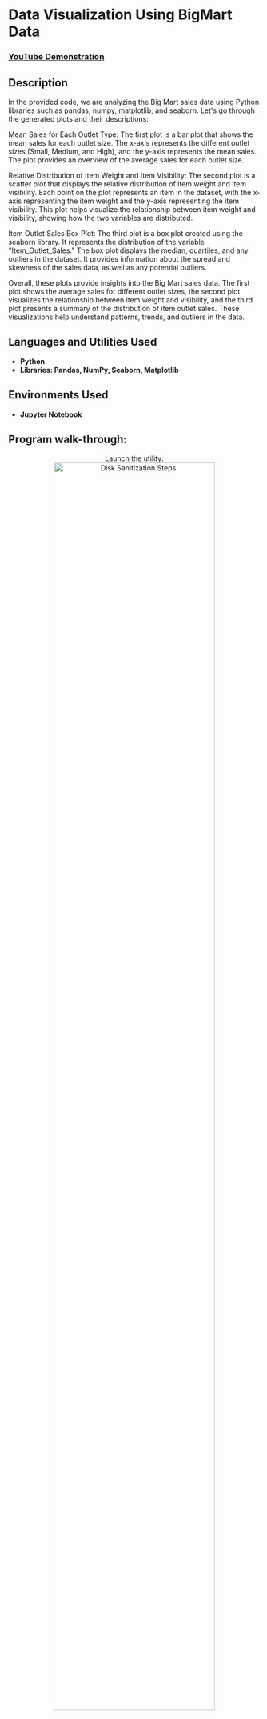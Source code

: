 <h1>Data Visualization Using BigMart Data</h1>

 ### [YouTube Demonstration](https://youtu.be/7eJexJVCqJo)

<h2>Description</h2>
In the provided code, we are analyzing the Big Mart sales data using Python libraries such as pandas, numpy, matplotlib, and seaborn. Let's go through the generated plots and their descriptions:

Mean Sales for Each Outlet Type:
The first plot is a bar plot that shows the mean sales for each outlet size. The x-axis represents the different outlet sizes (Small, Medium, and High), and the y-axis represents the mean sales. The plot provides an overview of the average sales for each outlet size.

Relative Distribution of Item Weight and Item Visibility:
The second plot is a scatter plot that displays the relative distribution of item weight and item visibility. Each point on the plot represents an item in the dataset, with the x-axis representing the item weight and the y-axis representing the item visibility. This plot helps visualize the relationship between item weight and visibility, showing how the two variables are distributed.

Item Outlet Sales Box Plot:
The third plot is a box plot created using the seaborn library. It represents the distribution of the variable "Item_Outlet_Sales." The box plot displays the median, quartiles, and any outliers in the dataset. It provides information about the spread and skewness of the sales data, as well as any potential outliers.

Overall, these plots provide insights into the Big Mart sales data. The first plot shows the average sales for different outlet sizes, the second plot visualizes the relationship between item weight and visibility, and the third plot presents a summary of the distribution of item outlet sales. These visualizations help understand patterns, trends, and outliers in the data.
<br />


<h2>Languages and Utilities Used</h2>

- <b>Python</b> 
- <b>Libraries: Pandas, NumPy, Seaborn, Matplotlib</b>

<h2>Environments Used </h2>

- <b>Jupyter Notebook</b>

<h2>Program walk-through:</h2>

<p align="center">
Launch the utility: <br/>
<img src="https://i.imgur.com/62TgaWL.png" height="80%" width="80%" alt="Disk Sanitization Steps"/>
<br />
<br />
Select the disk:  <br/>
<img src="https://i.imgur.com/tcTyMUE.png" height="80%" width="80%" alt="Disk Sanitization Steps"/>
<br />
<br />
Enter the number of passes: <br/>
<img src="https://i.imgur.com/nCIbXbg.png" height="80%" width="80%" alt="Disk Sanitization Steps"/>
<br />
<br />
Confirm your selection:  <br/>
<img src="https://i.imgur.com/cdFHBiU.png" height="80%" width="80%" alt="Disk Sanitization Steps"/>
<br />
<br />
Wait for process to complete (may take some time):  <br/>
<img src="https://i.imgur.com/JL945Ga.png" height="80%" width="80%" alt="Disk Sanitization Steps"/>
<br />
<br />
Sanitization complete:  <br/>
<img src="https://i.imgur.com/K71yaM2.png" height="80%" width="80%" alt="Disk Sanitization Steps"/>
<br />
<br />
Observe the wiped disk:  <br/>
<img src="https://i.imgur.com/AeZkvFQ.png" height="80%" width="80%" alt="Disk Sanitization Steps"/>
</p>

<!--
 ```diff
- text in red
+ text in green
! text in orange
# text in gray
@@ text in purple (and bold)@@
```
--!>

